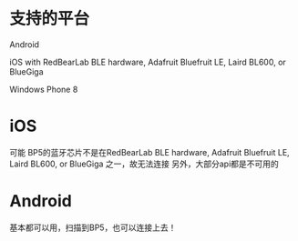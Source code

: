 # 支持的平台
Android

iOS with RedBearLab BLE hardware, Adafruit Bluefruit LE, Laird BL600, or BlueGiga

Windows Phone 8


# iOS
可能 BP5的蓝牙芯片不是在RedBearLab BLE hardware, Adafruit Bluefruit LE, Laird BL600, or BlueGiga 之一，故无法连接
另外，大部分api都是不可用的

# Android
基本都可以用，扫描到BP5，也可以连接上去！
